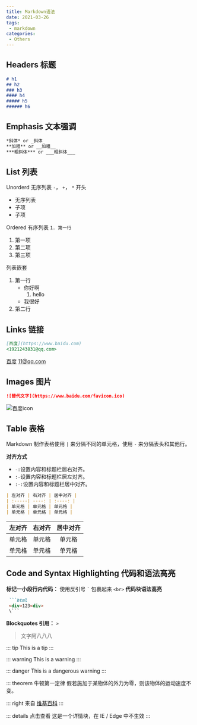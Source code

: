 ```yaml
---
title: Markdown语法
date: 2021-03-26
tags:
 - markdown
categories:
 - Others
---
```

## Headers 标题

```markdown
# h1
## h2
### h3
#### h4
##### h5
###### h6
```

## Emphasis 文本强调

```markdown
*斜体* or _斜体_
**加粗** or __加粗__
***粗斜体*** or ___粗斜体___
```

## List 列表

Unorderd 无序列表
`-`， `+`， `*` 开头

- 无序列表
- 子项
- 子项

Ordered 有序列表
`1. 第一行`

1. 第一项
2. 第二项
3. 第三项

列表嵌套

1. 第一行
   - 你好啊
     1. hello
   - 我很好
2. 第二行

## Links 链接

```markdown
[百度](https://www.baidu.com)
<1921243831@qq.com>
```

[百度](http://www.baidu.com)
<11@qq.com>

## Images 图片

```markdown
![替代文字](https://www.baidu.com/favicon.ico)
```

![百度icon](https://www.baidu.com/favicon.ico)

## Table 表格

Markdown 制作表格使用 `|` 来分隔不同的单元格，使用 `-` 来分隔表头和其他行。

**对齐方式**

- `-:`设置内容和标题栏居右对齐。
- `:-`设置内容和标题栏居左对齐。
- `:-:`设置内容和标题栏居中对齐。

```markdown
| 左对齐 | 右对齐 | 居中对齐 |
| :-----| ----: | :----: |
| 单元格 | 单元格 | 单元格 |
| 单元格 | 单元格 | 单元格 |
```

| 左对齐 | 右对齐 | 居中对齐 |
| :----- | -----: | :------: |
| 单元格 | 单元格 |  单元格  |
| 单元格 | 单元格 |  单元格  |

## Code and Syntax Highlighting 代码和语法高亮

**标记一小段行内代码：** 使用反引号 `` ` `` 包裹起来
`<br>`
**代码块语法高亮**

```markdown
 ```html
 <div>123<div>
 \``` 
```

**Blockquotes 引用：** `>`

> 文字阿八八八

::: tip
This is a tip
:::

::: warning
This is a warning
:::

::: danger
This is a dangerous warning
:::

::: theorem 牛顿第一定律
假若施加于某物体的外力为零，则该物体的运动速度不变。

::: right
来自 [维基百科](https://zh.wikipedia.org/wiki/%E7%89%9B%E9%A1%BF%E8%BF%90%E5%8A%A8%E5%AE%9A%E5%BE%8B)
:::

::: details 点击查看
这是一个详情块，在 IE / Edge 中不生效
:::
